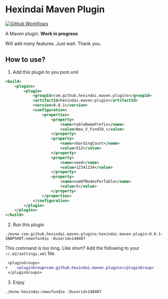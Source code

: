 <!---
 Licensed to the Apache Software Foundation (ASF) under one or more
 contributor license agreements.  See the NOTICE file distributed with
 this work for additional information regarding copyright ownership.
 The ASF licenses this file to You under the Apache License, Version 2.0
 (the "License"); you may not use this file except in compliance with
 the License.  You may obtain a copy of the License at

      http://www.apache.org/licenses/LICENSE-2.0

 Unless required by applicable law or agreed to in writing, software
 distributed under the License is distributed on an "AS IS" BASIS,
 WITHOUT WARRANTIES OR CONDITIONS OF ANY KIND, either express or implied.
 See the License for the specific language governing permissions and
 limitations under the License.
-->

Hexindai Maven Plugin
======

[![Github Workflows](https://github.com/hexindai/hexindai-maven-plugin/workflows/ci-with-maven/badge.svg)](https://github.com/hexindai/hexindai-maven-plugin/actions?query=workflow%3Aci-with-maven)

A Maven plugin. **Work in progress**

Will add many features. Just wait. Thank you.

How to use?
---------------
1. Add this plugin to you pom.xml
```xml
<build>
    <plugins>
        <plugin>
            <groupId>com.github.hexindai.maven.plugins</groupId>
            <artifactId>hexindai-maven-plugin</artifactId>
            <version>0.0.1</version>
            <configuration>
                <properties>
                    <property>
                        <name>tableNamePrefix</name>
                        <value>New_V_FundIO_</value>
                    </property>
                    <property>
                        <name>shardingCount</name>
                        <value>512</value>
                    </property>
                    <property>
                        <name>seed</name>
                        <value>12341234</value>
                    </property>
                    <property>
                        <name>numOfNodesPerTable</name>
                        <value>5</value>
                    </property>
                </properties>
            </configuration>
        </plugin>
    </plugins>
</build>
```
2. Run this plugin

```shell script
./mvnw com.github.hexindai.maven.plugins:hexindai-maven-plugin:0.0.1-SNAPSHOT:newvfundio -Duserid=148407
```

This command is too long. Like short? Add the following to your `~/.m2/settings.xml` file.

```diff
 <pluginGroups>
+    <pluginGroup>com.github.hexindai.maven.plugins</pluginGroup>
 </pluginGroups>
```

3. Enjoy

```shell script
./mvnw hexindai:newvfundio -Duserid=148407
```
